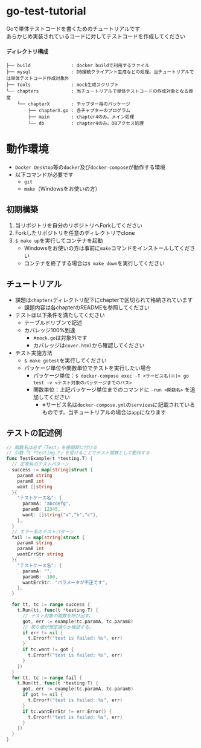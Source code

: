 # go-test-tutorial
Goで単体テストコードを書くためのチュートリアルです<br> 
あらかじめ実装されているコードに対してテストコードを作成してください<br> 

#### ディレクトリ構成
```shell
├── build               : docker buildで利用するファイル
├── mysql               : DB接続クライアント生成などの処理。当チュートリアルでは単体テストコード作成対象外
├── tools               : mock生成スクリプト
└── chapters            : 当チュートリアルで単体テストコードの作成対象となる資産
    └── chapterX        : チャプター毎のパッケージ
        ├── chapterX.go : 各チャプターのプログラム
        ├── main        : chapter4のみ。メイン処理
        └── db          : chapter4のみ。DBアクセス処理
```
# 動作環境
- `Docker Desktop`等の`docker`及び`docker-compose`が動作する環境
- 以下コマンドが必要です
  - `git`
  - `make`（Windowsをお使いの方）

## 初期構築
1. 当リポジトリを自分のリポジトリへForkしてください
1. Forkしたリポジトリを任意のディレクトリでclone
1. `$ make up`を実行してコンテナを起動
    - Windowsをお使いの方は事前に`make`コマンドをインストールしてください
    - コンテナを終了する場合は`$ make down`を実行してください

## チュートリアル
- 課題は`chapters`ディレクトリ配下にchapterで区切られて格納されています
  - 課題内容は各chapterのREADMEを参照してください
- テストは以下条件を満たしてください
  - テーブルドリブンで記述
  - カバレッジ100%到達
    - ※`mock.go`は対象外です
    - カバレッジは`cover.html`から確認してください
- テスト実施方法
  - `$ make gotest`を実行してください
  - パッケージ単位や関数単位でテストを実行したい場合
    - パッケージ単位：`$ docker-compose exec -T <サービス名(※)> go test -v <テスト対象のパッケージまでのパス>`
    - 関数単位：上記パッケージ単位までのコマンドに `-run <関数名>` を追加してください
      - ※サービス名は`docker-compose.yml`の`services`に記載されているものです。当チュートリアルの場合は`app`になります

## テストの記述例
```go
// 関数名は必ず「Test」を接頭辞に付ける
// 引数「t *testing.T」を受けることでテスト関数として動作する
func TestExample(t *testing.T) {
  // 正常系のテストパターン
  success := map[string]struct {
    paramA string
    paramB int
    want []string
  }{
    "テストケース名": {
      paramA: "abcdefg",
      paramB: 12345,
      want: []string{"a","b","c"},
    },
  }
  // エラー系のテストパターン
  fail := map[string]struct {
    paramA string
    paramB int
    wantErrStr string
  }{
    "テストケース名": {
      paramA: "",
      paramB: -100,
      wantErrStr: "パラメータが不正です",
    },
  }

  for tt, tc := range success {
    t.Run(tt, func(t *testing.T) {
      // テスト対象の関数を呼び出す。
      got, err := example(tc.paramA, tc.paramB)
      // 戻り値が想定通りか検証する。
      if err != nil {
        t.Errorf("test is failed: %s", err)
      }
      if tc.want != got {
        t.Errorf("test is failed: %s", err)
      }
    })
  }
  for tt, tc := range fail {
    t.Run(tt, func(t *testing.T) {
      got, err := example(tc.paramA, tc.paramB)
      if got != nil {
        t.Errorf("test is failed: %s", err)
      }
      if tc.wantErrStr != err.Error() {
        t.Errorf("test is failed: %s", err)
      }
    })
  }
}
```
